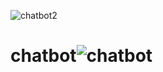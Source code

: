 ![chatbot2](https://github.com/TessalonicaPutryAvrylya/chatbot/assets/84905315/6c88ea89-ff2a-4671-8880-4870889eec24)
# chatbot![chatbot](https://github.com/TessalonicaPutryAvrylya/chatbot/assets/84905315/7bc96332-0381-48b1-b9e9-e58876eda523)
